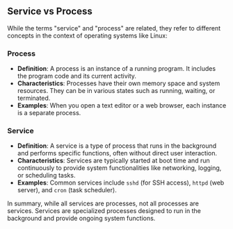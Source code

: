 ## Service vs Process

While the terms "service" and "process" are related, they refer to different concepts in the context of operating systems like Linux:

### **Process**
- **Definition**: A process is an instance of a running program. It includes the program code and its current activity.
- **Characteristics**: Processes have their own memory space and system resources. They can be in various states such as running, waiting, or terminated.
- **Examples**: When you open a text editor or a web browser, each instance is a separate process.

### **Service**
- **Definition**: A service is a type of process that runs in the background and performs specific functions, often without direct user interaction.
- **Characteristics**: Services are typically started at boot time and run continuously to provide system functionalities like networking, logging, or scheduling tasks.
- **Examples**: Common services include `sshd` (for SSH access), `httpd` (web server), and `cron` (task scheduler).

In summary, while all services are processes, not all processes are services. Services are specialized processes designed to run in the background and provide ongoing system functions.
